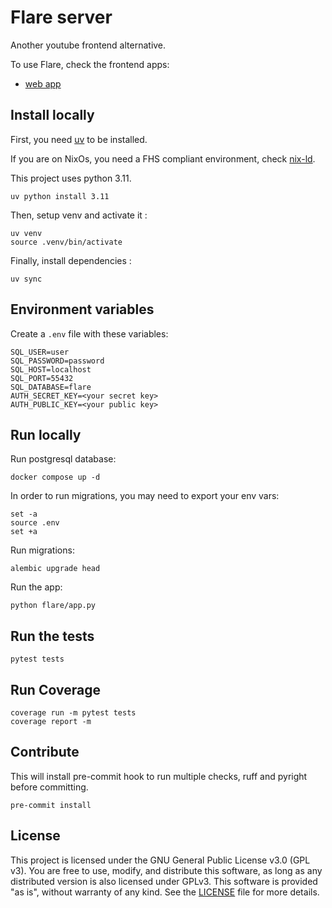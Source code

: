 # Flare server

Another youtube frontend alternative.

To use Flare, check the frontend apps:
- [web app](https://github.com/gueriboutmathieu/flare_app.git)

## Install locally

First, you need [uv](https://github.com/astral-sh/uv) to be installed.

If you are on NixOs, you need a FHS compliant environment, check [nix-ld](https://github.com/nix-community/nix-ld).

This project uses python 3.11.
```shell
uv python install 3.11
```

Then, setup venv and activate it :
```shell
uv venv
source .venv/bin/activate
```

Finally, install dependencies :
```shell
uv sync
```

## Environment variables
Create a `.env` file with these variables:
```
SQL_USER=user
SQL_PASSWORD=password
SQL_HOST=localhost
SQL_PORT=55432
SQL_DATABASE=flare
AUTH_SECRET_KEY=<your secret key>
AUTH_PUBLIC_KEY=<your public key>
```

## Run locally
Run postgresql database:
```shell
docker compose up -d
```

In order to run migrations, you may need to export your env vars:
```shell
set -a
source .env
set +a
```

Run migrations:
```shell
alembic upgrade head
```

Run the app:
```shell
python flare/app.py
```

## Run the tests
```shell
pytest tests
```

## Run Coverage
```shell
coverage run -m pytest tests
coverage report -m
```

## Contribute
This will install pre-commit hook to run multiple checks, ruff and pyright before committing.
```shell
pre-commit install
```

## License
This project is licensed under the GNU General Public License v3.0 (GPL v3).
You are free to use, modify, and distribute this software, as long as any distributed version is also licensed under GPLv3.
This software is provided "as is", without warranty of any kind.
See the [LICENSE](LICENSE) file for more details.
